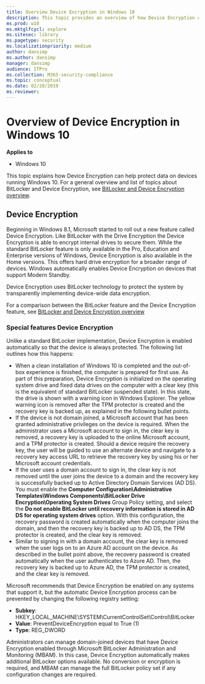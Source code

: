 ```yaml
---
title: Overview Device Encryption in Windows 10
description: This topic provides an overview of how Device Encryption can help protect data on devices running Windows 10.
ms.prod: w10
ms.mktglfcycl: explore
ms.sitesec: library
ms.pagetype: security
ms.localizationpriority: medium
author: dansimp
ms.author: dansimp
manager: dansimp
audience: ITPro
ms.collection: M365-security-compliance
ms.topic: conceptual
ms.date: 02/28/2019
ms.reviewer: 
---
```


# Overview of Device Encryption in Windows 10

**Applies to**
-   Windows 10

This topic explains how Device Encryption can help protect data on devices running Windows 10. 
For a general overview and list of topics about BitLocker and Device Encryption, see [BitLocker and Device Encryption overview](DataEncryptionToolsOverview.md). 

## Device Encryption 

Beginning in Windows 8.1, Microsoft started to roll out a new feature called Device Encryption. Like BitLocker with the Drive Encryption the Device Encryption is able to encrypt internal drives to secure them. While the standard BitLocker feature is only available in the Pro, Education and Enterprise versions of Windows, Device Encryption is also available in the Home versions. This offers hard drive encryption for a broader range of devices. Windows automatically enables Device Encryption on devices that support Modern Standby.

Device Encryption uses BitLocker technology to protect the system by transparently implementing device-wide data encryption. 

For a comparison between the BitLocker feature and the Device Encryption feature, see [BitLocker and Device Encryption overview](DataEncryptionToolsOverview.md)

### Special features Device Encryption

Unlike a standard BitLocker implementation, Device Encryption is enabled automatically so that the device is always protected. The following list outlines how this happens:

* When a clean installation of Windows 10 is completed and the out-of-box experience is finished, the computer is prepared for first use. As part of this preparation, Device Encryption is initialized on the operating system drive and fixed data drives on the computer with a clear key (this is the equivalent of standard BitLocker suspended state). In this state, the drive is shown with a warning icon in Windows Explorer.  The yellow warning icon is removed after the TPM protector is created and the recovery key is backed up, as explained in the following bullet points.
* If the device is not domain joined, a Microsoft account that has been granted administrative privileges on the device is required. When the administrator uses a Microsoft account to sign in, the clear key is removed, a recovery key is uploaded to the online Microsoft account, and a TPM protector is created. Should a device require the recovery key, the user will be guided to use an alternate device and navigate to a recovery key access URL to retrieve the recovery key by using his or her Microsoft account credentials.
* If the user uses a domain account to sign in, the clear key is not removed until the user joins the device to a domain and the recovery key is successfully backed up to Active Directory Domain Services (AD DS). You must enable the **Computer Configuration\\Administrative Templates\\Windows Components\\BitLocker Drive Encryption\\Operating System Drives** Group Policy setting, and select the **Do not enable BitLocker until recovery information is stored in AD DS for operating system drives** option. With this configuration, the recovery password is created automatically when the computer joins the domain, and then the recovery key is backed up to AD DS, the TPM protector is created, and the clear key is removed.
* Similar to signing in with a domain account, the clear key is removed when the user logs on to an Azure AD account on the device. As described in the bullet point above, the recovery password is created automatically when the user authenticates to Azure AD. Then, the recovery key is backed up to Azure AD, the TPM protector is created, and the clear key is removed.

Microsoft recommends that Device Encryption be enabled on any systems that support it, but the automatic Device Encryption process can be prevented by changing the following registry setting:
- **Subkey**: HKEY\_LOCAL\_MACHINE\\SYSTEM\\CurrentControlSet\\Control\\BitLocker
- **Value**: PreventDeviceEncryption equal to True (1)
- **Type**: REG\_DWORD

Administrators can manage domain-joined devices that have Device Encryption enabled through Microsoft BitLocker Administration and Monitoring (MBAM). In this case, Device Encryption automatically makes additional BitLocker options available. No conversion or encryption is required, and MBAM can manage the full BitLocker policy set if any configuration changes are required.
